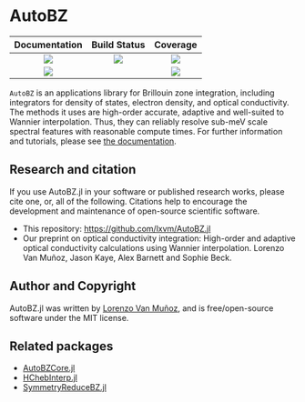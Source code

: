 # AutoBZ

| Documentation | Build Status | Coverage |
| :-: | :-: | :-: |
| [![][docs-stable-img]][docs-stable-url] | [![][action-img]][action-url] | [![][codecov-img]][codecov-url] |
| [![][docs-dev-img]][docs-dev-url] |  | [![][aqua-img]][aqua-url] |

`AutoBZ` is an applications library for Brillouin zone integration, including
integrators for density of states, electron density, and optical conductivity.
The methods it uses are high-order accurate, adaptive and well-suited to Wannier
interpolation. Thus, they can reliably resolve sub-meV scale spectral features
with reasonable compute times. For further information and tutorials, please see
[the documentation](https://lxvm.github.io/AutoBZ.jl/stable/).

## Research and citation

If you use AutoBZ.jl in your software or published research works, please
cite one, or, all of the following. Citations help to encourage the development
and maintenance of open-source scientific software.
- This repository: https://github.com/lxvm/AutoBZ.jl
- Our preprint on optical conductivity integration: High-order and adaptive
  optical conductivity calculations using Wannier interpolation. Lorenzo Van
  Muñoz, Jason Kaye, Alex Barnett and Sophie Beck.


## Author and Copyright

AutoBZ.jl was written by [Lorenzo Van Muñoz](https://web.mit.edu/lxvm/www/),
and is free/open-source software under the MIT license.


## Related packages
- [AutoBZCore.jl](https://github.com/lxvm/AutoBZCore.jl)
- [HChebInterp.jl](https://github.com/lxvm/HChebInterp.jl)
- [SymmetryReduceBZ.jl](https://github.com/jerjorg/SymmetryReduceBZ.jl)


<!-- badges -->

[docs-stable-img]: https://img.shields.io/badge/docs-stable-blue.svg
[docs-stable-url]: https://lxvm.github.io/AutoBZ.jl/stable/

[docs-dev-img]: https://img.shields.io/badge/docs-dev-blue.svg
[docs-dev-url]: https://lxvm.github.io/AutoBZ.jl/dev/

[action-img]: https://github.com/lxvm/AutoBZ.jl/actions/workflows/CI.yml/badge.svg?branch=main
[action-url]: https://github.com/lxvm/AutoBZ.jl/actions/?query=workflow:CI

[codecov-img]: https://codecov.io/github/lxvm/AutoBZ.jl/branch/main/graph/badge.svg
[codecov-url]: https://app.codecov.io/github/lxvm/AutoBZ.jl

[aqua-img]: https://raw.githubusercontent.com/JuliaTesting/Aqua.jl/master/badge.svg
[aqua-url]: https://github.com/JuliaTesting/Aqua.jl
